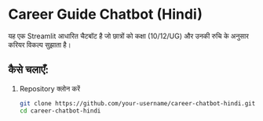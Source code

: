 # Career Guide Chatbot (Hindi)

यह एक Streamlit आधारित चैटबॉट है जो छात्रों को कक्षा (10/12/UG) और उनकी रुचि के अनुसार करियर विकल्प सुझाता है।  

## कैसे चलाएँ:
1. Repository क्लोन करें  
   ```bash
   git clone https://github.com/your-username/career-chatbot-hindi.git
   cd career-chatbot-hindi
